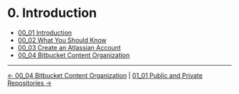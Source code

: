 # 0. Introduction

<!-- TocStart -->
- [00_01 Introduction](./ch0_intro/00_01_intro/README.md)
- [00_02 What You Should Know](./ch0_intro/00_02_what_you_should_know/README.md)
- [00_03 Create an Atlassian Account](./ch0_intro/00_03_atlassian_acct/README.md)
- [00_04 Bitbucket Content Organization](./ch0_intro/00_04_content_org/README.md)
<!-- TocEnd -->


<!-- FooterStart -->
---
[← 00_04 Bitbucket Content Organization](00_04_content_org/README.md) | [01_01 Public and Private Repositories →](../ch1_get_started/01_01_repos/README.md)
<!-- FooterEnd -->
